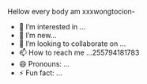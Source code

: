 Hellow every body am xxxwongtocion- 
- 👀 I’m interested in ...
- 🌱 I’m new...
- 💞️ I’m looking to collaborate on ...
- 📫 How to reach me ...255794181783
- 😄 Pronouns: ...
- ⚡ Fun fact: ...

<!---
x99-wong/x99-wong is a ✨ special ✨ repository because its `README.md` (this file) appears on your GitHub profile.
You can click the Preview link to take a look at your changes.
--->
